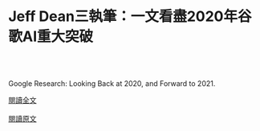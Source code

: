 # Jeff Dean三執筆：一文看盡2020年谷歌AI重大突破

<!--more-->
<!--33-->
<br><br/>

Google Research: Looking Back at 2020, and Forward to 2021.

[閱讀全文](https://mp.weixin.qq.com/s/UjLTl53G-FGZqM-RSWUyNQ)
<br></br>
[閱讀原文](https://ai.googleblog.com/2021/01/google-research-looking-back-at-2020.html)

